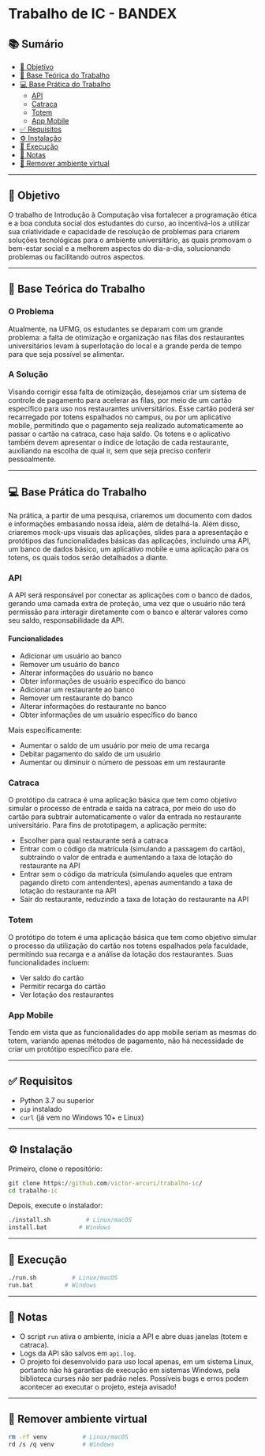 # Trabalho de IC - BANDEX

## 📚 Sumário

- [🎯 Objetivo](#-objetivo)
- [📝 Base Teórica do Trabalho](#-base-teórica-do-trabalho)
- [💻 Base Prática do Trabalho](#-base-prática-do-trabalho)
  - [API](#api)
  - [Catraca](#catraca)
  - [Totem](#totem)
  - [App Mobile](#app-mobile)
- [✅ Requisitos](#-requisitos)
- [⚙️ Instalação](#-instalação)
- [🚀 Execução](#-execução)
- [📝 Notas](#-notas)
- [🧹 Remover ambiente virtual](#-remover-ambiente-virtual)

---

## 🎯 Objetivo
O trabalho de Introdução à Computação visa fortalecer a programação ética e a boa conduta social dos estudantes do curso, ao incentivá-los a utilizar sua criatividade e capacidade de resolução de problemas para criarem soluções tecnológicas para o ambiente universitário, as quais promovam o bem-estar social e a melhorem aspectos do dia-a-dia, solucionando problemas ou facilitando outros aspectos. 

---

## 📝 Base Teórica do Trabalho 
### O Problema
Atualmente, na UFMG, os estudantes se deparam com um grande problema: a falta de otimização e organização nas filas dos restaurantes universitários levam à superlotação do local e a grande perda de tempo para que seja possível se alimentar.

### A Solução
Visando corrigir essa falta de otimização, desejamos criar um sistema de controle de pagamento para acelerar as filas, por meio de um cartão específico para uso nos restaurantes universitários. Esse cartão poderá ser recarregado por totens espalhados no campus, ou por um aplicativo mobile, permitindo que o pagamento seja realizado automaticamente ao passar o cartão na catraca, caso haja saldo. Os totens e o aplicativo também devem apresentar o índice de lotação de cada restaurante, auxiliando na escolha de qual ir, sem que seja preciso conferir pessoalmente.

---

## 💻 Base Prática do Trabalho
Na prática, a partir de uma pesquisa, criaremos um documento com dados e informações embasando nossa ideia, além de detalhá-la. Além disso, criaremos mock-ups visuais das aplicações, slides para a apresentação e protótipos das funcionalidades básicas das aplicações, incluindo uma API, um banco de dados básico, um aplicativo mobile e uma aplicação para os totens, os quais todos serão detalhados a diante.

### API
A API será responsável por conectar as aplicações com o banco de dados, gerando uma camada extra de proteção, uma vez que o usuário não terá permissão para interagir diretamente com o banco e alterar valores como seu saldo, responsabilidade da API. 

#### Funcionalidades
- Adicionar um usuário ao banco
- Remover um usuário do banco
- Alterar informações do usuário no banco
- Obter informações de usuário específico do banco
- Adicionar um restaurante ao banco
- Remover um restaurante do banco
- Alterar informações do restaurante no banco
- Obter informações de um usuário específico do banco

Mais especificamente:

- Aumentar o saldo de um usuário por meio de uma recarga
- Debitar pagamento do saldo de um usuário
- Aumentar ou diminuir o número de pessoas em um restaurante

### Catraca
O protótipo da catraca é uma aplicação básica que tem como objetivo simular o processo de entrada e saída na catraca, por meio do uso do cartão para subtrair automaticamente o valor da entrada no restaurante universitário. Para fins de prototipagem, a aplicação permite:

- Escolher para qual restaurante será a catraca
- Entrar com o código da matrícula (simulando a passagem do cartão), subtraindo o valor de entrada e aumentando a taxa de lotação do restaurante na API
- Entrar sem o código da matrícula (simulando aqueles que entram pagando direto com antendentes), apenas aumentando a taxa de lotação do restaurante na API
- Sair do restaurante, reduzindo a taxa de lotação do restaurante na API

### Totem
O protótipo do totem é uma aplicação básica que tem como objetivo simular o processo da utilização do cartão nos totens espalhados pela faculdade, permitindo sua recarga e a análise da lotação dos restaurantes. Suas funcionalidades incluem:

- Ver saldo do cartão
- Permitir recarga do cartão
- Ver lotação dos restaurantes

### App Mobile
Tendo em vista que as funcionalidades do app mobile seriam as mesmas do totem, variando apenas métodos de pagamento, não há necessidade de criar um protótipo específico para ele.

---

## ✅ Requisitos

- Python 3.7 ou superior
- `pip` instalado
- `curl` (já vem no Windows 10+ e Linux)

---

## ⚙️ Instalação

Primeiro, clone o repositório:
```cmd
git clone https://github.com/victor-arcuri/trabalho-ic/
cd trabalho-ic
```

Depois, execute o instalador:
```bash
./install.sh          # Linux/macOS
install.bat         # Windows
```

---

## 🚀 Execução

```bash
./run.sh          # Linux/macOS
run.bat         # Windows
```
---

## 📝 Notas

- O script `run` ativa o ambiente, inicia a API e abre duas janelas (totem e catraca).
- Logs da API são salvos em `api.log`.
- O projeto foi desenvolvido para uso local apenas, em um sistema Linux, portanto não há garantias de execução em sistemas Windows, pela biblioteca curses não ser padrão neles. Possíveis bugs e erros podem acontecer ao executar o projeto, esteja avisado!

---

## 🧹 Remover ambiente virtual

```bash
rm -rf venv          # Linux/macOS
rd /s /q venv        # Windows
```
